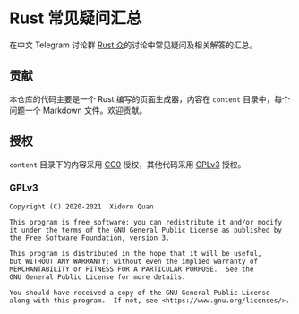 # Rust 常见疑问汇总

在中文 Telegram 讨论群 [Rust 众][telegram]的讨论中常见疑问及相关解答的汇总。

## 贡献

本仓库的代码主要是一个 Rust 编写的页面生成器，内容在 `content` 目录中，每个问题一个 Markdown 文件。欢迎贡献。

## 授权

`content` 目录下的内容采用 [CC0] 授权，其他代码采用 [GPLv3] 授权。

### GPLv3

    Copyright (C) 2020-2021  Xidorn Quan

    This program is free software: you can redistribute it and/or modify
    it under the terms of the GNU General Public License as published by
    the Free Software Foundation, version 3.

    This program is distributed in the hope that it will be useful,
    but WITHOUT ANY WARRANTY; without even the implied warranty of
    MERCHANTABILITY or FITNESS FOR A PARTICULAR PURPOSE.  See the
    GNU General Public License for more details.

    You should have received a copy of the GNU General Public License
    along with this program.  If not, see <https://www.gnu.org/licenses/>.


[telegram]: https://t.me/rust_zh1
[CC0]: https://creativecommons.org/publicdomain/zero/1.0/deed.zh
[GPLv3]: https://www.gnu.org/licenses/gpl-3.0.zh-cn.html
